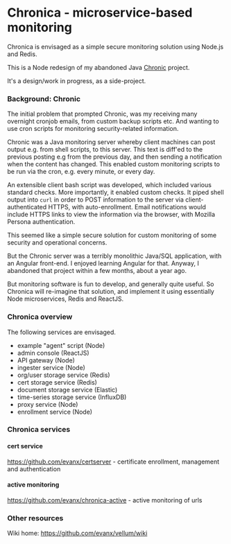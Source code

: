 
# Chronica - microservice-based monitoring

Chronica is envisaged as a simple secure monitoring solution using Node.js and Redis.

This is a Node redesign of my abandoned Java <a href="https://github.com/evanx/chronic">Chronic</a> project.

It's a design/work in progress, as a side-project.
 

### Background: Chronic

The initial problem that prompted Chronic, was my receiving many overnight cronjob emails, from custom backup scripts etc. And wanting to use cron scripts for monitoring security-related information.

Chronic was a Java monitoring server whereby client machines can post output e.g. from shell scripts, to this server. This text is diff'ed to the previous posting e.g from the previous day, and then sending a notification when the content has changed. This enabled custom monitoring scripts to be run via the cron, e.g. every minute, or every day.

An extensible client bash script was developed, which included various standard checks. More importantly, it enabled custom checks. It piped shell output into `curl` in order to POST information to the server via client-authenticated HTTPS, with auto-enrollment. Email notifications would include HTTPS links to view the information via the browser, with Mozilla Persona authentication. 

This seemed like a simple secure solution for custom monitoring of some security and operational concerns.

But the Chronic server was a terribly monolithic Java/SQL application, with an Angular front-end. I enjoyed learning Angular for that. Anyway, I abandoned that project within a few months, about a year ago.

But monitoring software is fun to develop, and generally quite useful. So Chronica will re-imagine that solution, and implement it using essentially Node microservices, Redis and ReactJS.


### Chronica overview

The following services are envisaged.

* example "agent" script (Node)
* admin console (ReactJS)
* API gateway (Node)
* ingester service (Node)
* org/user storage service (Redis)
* cert storage service (Redis)
* document storage service (Elastic)
* time-series storage service (InfluxDB)
* proxy service (Node)
* enrollment service (Node)


### Chronica services

#### cert service 

https://github.com/evanx/certserver - certificate enrollment, management and authentication

#### active monitoring 

https://github.com/evanx/chronica-active - active monitoring of urls


### Other resources

Wiki home: https://github.com/evanx/vellum/wiki

